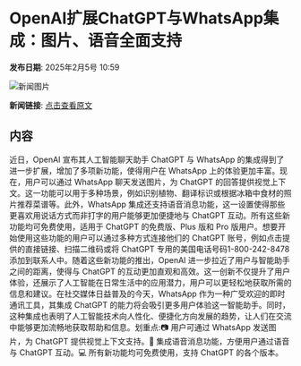 # OpenAI扩展ChatGPT与WhatsApp集成：图片、语音全面支持

**发布日期**: 2025年2月5号 10:59

![新闻图片](https://upload.chinaz.com/2025/0205/6387434996215581685795104.png)

**新闻链接**: [点击查看原文](https://www.aibase.com/zh/news/15068)

## 内容

近日，OpenAI 宣布其人工智能聊天助手 ChatGPT 与 WhatsApp 的集成得到了进一步扩展，增加了多项新功能，使得用户在 WhatsApp 上的体验更加丰富。现在，用户可以通过 WhatsApp 聊天发送图片，为 ChatGPT 的回答提供视觉上下文。这一功能可以用于多种场景，例如识别植物、翻译标识或根据冰箱中食材的照片推荐菜谱等。此外，WhatsApp 集成还支持语音消息功能，这一设置使得那些更喜欢用说话方式而非打字的用户能够更加便捷地与 ChatGPT 互动。所有这些新功能均可免费使用，适用于 ChatGPT 的免费版、Plus 版和 Pro 版用户。想要开始使用这些功能的用户可以通过多种方式连接他们的 ChatGPT 账号，例如点击提供的直接链接、扫描二维码或将 ChatGPT 专用的美国电话号码1-800-242-8478添加到联系人中。随着这些新功能的推出，OpenAI 进一步拉近了用户与智能助手之间的距离，使得与 ChatGPT 的互动更加直观和高效。这一创新不仅提升了用户体验，还展示了人工智能在日常生活中的应用潜力，用户可以更轻松地获取所需的信息和建议。在社交媒体日益普及的今天，WhatsApp 作为一种广受欢迎的即时通讯工具，其集成 ChatGPT 的能力将会吸引更多用户体验这一智能助手。同时，这种集成也表明了人工智能技术向人性化、便捷化方向发展的趋势，让人们在交流中能够更加流畅地获取帮助和信息。划重点:📷 用户可通过 WhatsApp 发送图片，为 ChatGPT 提供视觉上下文支持。🎤 集成语音消息功能，方便用户通过语音与 ChatGPT 互动。💻 所有新功能均可免费使用，支持 ChatGPT 的各个版本。
